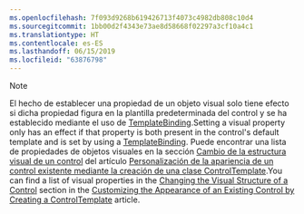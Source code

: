 ```yaml
---
ms.openlocfilehash: 7f093d9268b619426713f4073c4982db808c10d4
ms.sourcegitcommit: 1bb00d2f4343e73ae8d58668f02297a3cf10a4c1
ms.translationtype: HT
ms.contentlocale: es-ES
ms.lasthandoff: 06/15/2019
ms.locfileid: "63876798"
---
```

> [!NOTE]
>  <span data-ttu-id="45384-101">El hecho de establecer una propiedad de un objeto visual solo tiene efecto si dicha propiedad figura en la plantilla predeterminada del control y se ha establecido mediante el uso de [TemplateBinding](~/docs/framework/wpf/advanced/templatebinding-markup-extension.md).</span><span class="sxs-lookup"><span data-stu-id="45384-101">Setting a visual property only has an effect if that property is both present in the control's default template and is set by using a [TemplateBinding](~/docs/framework/wpf/advanced/templatebinding-markup-extension.md).</span></span> <span data-ttu-id="45384-102">Puede encontrar una lista de propiedades de objetos visuales en la sección [Cambio de la estructura visual de un control](~/docs/framework/wpf/controls/customizing-the-appearance-of-an-existing-control.md#changing-the-visual-structure-of-a-control) del artículo [Personalización de la apariencia de un control existente mediante la creación de una clase ControlTemplate](~/docs/framework/wpf/controls/customizing-the-appearance-of-an-existing-control.md).</span><span class="sxs-lookup"><span data-stu-id="45384-102">You can find a list of visual properties in the [Changing the Visual Structure of a Control](~/docs/framework/wpf/controls/customizing-the-appearance-of-an-existing-control.md#changing-the-visual-structure-of-a-control) section in the [Customizing the Appearance of an Existing Control by Creating a ControlTemplate](~/docs/framework/wpf/controls/customizing-the-appearance-of-an-existing-control.md) article.</span></span>
  
